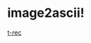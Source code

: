 # image2ascii!
[t-rec](https://user-images.githubusercontent.com/56124831/203855348-698074fc-43b3-4b27-8b18-c13ba04bcd24.gif)
